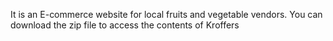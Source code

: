 It is an E-commerce website for local fruits and vegetable vendors.
You can download the zip file to access the contents of Kroffers
